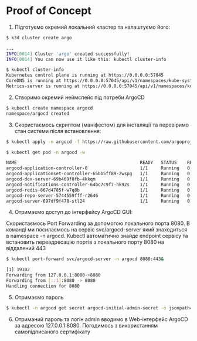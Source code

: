 # Proof of Concept

1. Підготуємо окремий локальний кластер та налаштуємо його:

```sh
$ k3d cluster create argo

...
INFO[0014] Cluster 'argo' created successfully!
INFO[0014] You can now use it like this: kubectl cluster-info

$ kubectl cluster-info
Kubernetes control plane is running at https://0.0.0.0:57045
CoreDNS is running at https://0.0.0.0:57045/api/v1/namespaces/kube-system/services/kube-dns:dns/proxy
Metrics-server is running at https://0.0.0.0:57045/api/v1/namespaces/kube-system/services/https:metrics-server:https/proxy
```

2. Створимо окремий неймспейс під потреби ArgoCD

```sh
$ kubectl create namespace argocd
namespace/argocd created
```

3. Скористаємось скриптом (маніфестом) для інсталяції та перевіримо стан системи після встановлення:

```sh
$ kubectl apply -n argocd -f https://raw.githubusercontent.com/argoproj/argo-cd/stable/manifests/install.yaml

$ kubectl get pod -n argocd -w

NAME                                               READY   STATUS    RESTARTS   AGE
argocd-application-controller-0                    1/1     Running   0          2m11s
argocd-applicationset-controller-65bb5ff89-2wspg   1/1     Running   0          2m11s
argocd-dex-server-69b469f8fb-4kkqm                 1/1     Running   0          2m11s
argocd-notifications-controller-64bc7c9f7-hk92s    1/1     Running   0          2m11s
argocd-redis-867d4785f-w7q8b                       1/1     Running   0          2m11s
argocd-repo-server-5744559fff-r2646                1/1     Running   0          2m11s
argocd-server-697df9f478-stl24                     1/1     Running   0          2m11s
```

4. Отримаємо доступ до інтерфейсу ArgoCD GUI:

Скористаємось Port Forwarding за допомогою локального порта 8080. В команді ми посилаємось на сервіс svc/argocd-server який знаходиться в namespace -n argocd. Kubectl автоматично знайде endpoint сервісу та встановить переадресацію портів з локального порту 8080 на віддалений 443

```sh
$ kubectl port-forward svc/argocd-server -n argocd 8080:443&

[1] 19102
Forwarding from 127.0.0.1:8080->8080
Forwarding from [::1]:8080 -> 8080
Handling connection for 8080
```

5. Отримаємо пароль

```sh
$ kubectl -n argocd get secret argocd-initial-admin-secret -o jsonpath="{.data.password}"|base64 -d;echo
```

6. Отриманий пароль та логін admin вводимо в Web-інтерфейс ArgoCD за адресою 127.0.0.1:8080. Погодимось з використанням самопідписаного сертифікату